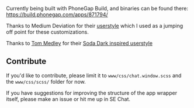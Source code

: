 Currently being built with PhoneGap Build, and binaries can be found there: https://build.phonegap.com/apps/871794/

Thanks to Medium Deviation for their [userstyle](http://userstyles.org/styles/97811/stack-exchange-chat-mobile) which I used as a jumping off point for these customizations.

Thanks to [Tom Medley](http://tommedley.com) for their [Soda Dark inspired userstyle](http://userstyles.org/styles/97667/soda-chat)

## Contribute
If you'd like to contribute, please limit it to `www/css/chat.window.scss` and the `www/css/scss/` folder for now.

If you have suggestions for improving the structure of the app wrapper itself, please make an issue or hit me up in SE Chat.